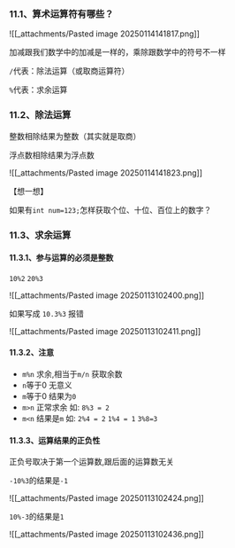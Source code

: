 ### 11.1、算术运算符有哪些？

![[_attachments/Pasted image 20250114141817.png]]

加减跟我们数学中的加减是一样的，乘除跟数学中的符号不一样

`/`代表：除法运算（或取商运算符）

`%`代表：求余运算

### 11.2、除法运算

整数相除结果为整数（其实就是取商）

浮点数相除结果为浮点数

![[_attachments/Pasted image 20250114141823.png]]

【想一想】

如果有`int num=123;`怎样获取个位、十位、百位上的数字？

### 11.3、求余运算

#### 11.3.1、参与运算的必须是整数

`10%2` `20%3`

![[_attachments/Pasted image 20250113102400.png]]

如果写成 `10.3%3` 报错

![[_attachments/Pasted image 20250113102411.png]]

#### 11.3.2、注意

- `m%n` 求余,相当于`m/n` 获取余数
- `n`等于0 无意义
- `m`等于0 结果为`0`
- `m>n` 正常求余 如: `8%3 = 2`
- `m<n` 结果是`m` 如: `2%4 = 2` `1%4 = 1` `3%8=3`

#### 11.3.3、运算结果的正负性

正负号取决于第一个运算数,跟后面的运算数无关

`-10%3`的结果是`-1`

![[_attachments/Pasted image 20250113102424.png]]

`10%-3`的结果是`1`

![[_attachments/Pasted image 20250113102436.png]]
